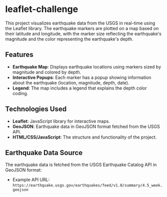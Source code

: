 # leaflet-challenge

This project visualizes earthquake data from the USGS in real-time using the Leaflet library. The earthquake markers are plotted on a map based on their latitude and longitude, with the marker size reflecting the earthquake's magnitude and the color representing the earthquake's depth.

## Features

- **Earthquake Map**: Displays earthquake locations using markers sized by magnitude and colored by depth.
- **Interactive Popups**: Each marker has a popup showing information about the earthquake (location, magnitude, depth, date).
- **Legend**: The map includes a legend that explains the depth color coding.

## Technologies Used

- **Leaflet**: JavaScript library for interactive maps.
- **GeoJSON**: Earthquake data in GeoJSON format fetched from the USGS API.
- **HTML/CSS/JavaScript**: The structure and functionality of the project.

## Earthquake Data Source

The earthquake data is fetched from the USGS Earthquake Catalog API in GeoJSON format:
- Example API URL: `https://earthquake.usgs.gov/earthquakes/feed/v1.0/summary/4.5_week.geojson`

